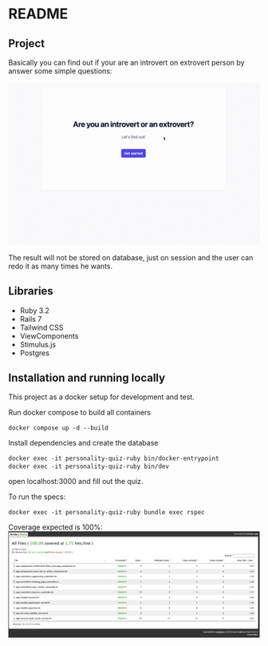 # README

## Project

Basically you can find out if your are an introvert on extrovert person by answer some simple questions:

![finalversionpt.gif](docs%2Ffinalversionpt.gif)

The result will not be stored on database, just on session and the user can redo it as many times he wants.

## Libraries
- Ruby 3.2
- Rails 7
- Tailwind CSS
- ViewComponents
- Stimulus.js
- Postgres

## Installation and running locally

This project as a docker setup for development and test.

Run docker compose to build all containers

```shell
docker compose up -d --build
```

Install dependencies and create the database

```shell
docker exec -it personality-quiz-ruby bin/docker-entrypoint
docker exec -it personality-quiz-ruby bin/dev
```

open localhost:3000 and fill out the quiz.


To run the specs:

```shell
docker exec -it personality-quiz-ruby bundle exec rspec
```

Coverage expected is 100%:
![coverage.png](docs%2Fcoverage.png)
